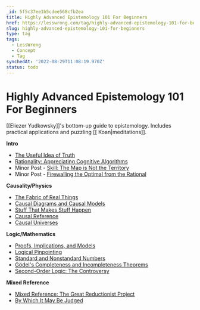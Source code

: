 ```yaml
---
_id: 5f5c37ee1b5cdee568cfb2ea
title: Highly Advanced Epistemology 101 For Beginners
href: https://lesswrong.com/tag/highly-advanced-epistemology-101-for-beginners
slug: highly-advanced-epistemology-101-for-beginners
type: tag
tags:
  - LessWrong
  - Concept
  - Tag
synchedAt: '2022-08-29T11:08:19.970Z'
status: todo
---
```


# Highly Advanced Epistemology 101 For Beginners

[[Eliezer Yudkowsky]]'s bottom-up guide to epistemology. Includes practical applications and puzzling [[ Koan|meditations]].

**Intro**

- [The Useful Idea of Truth](http://lesswrong.com/lw/eqn/the_useful_idea_of_truth/)
- [Rationality: Appreciating Cognitive Algorithms](http://lesswrong.com/lw/eta/rationality_appreciating_cognitive_algorithms/)
- Minor Post - [Skill: The Map is Not the Territory](http://lesswrong.com/lw/erp/skill_the_map_is_not_the_territory/)
- Minor Post - [Firewalling the Optimal from the Rational](http://lesswrong.com/lw/etf/firewalling_the_optimal_from_the_rational/)

**Causality/Physics**

- [The Fabric of Real Things](http://lesswrong.com/lw/eva/the_fabric_of_real_things/)
- [Causal Diagrams and Causal Models](http://lesswrong.com/lw/ev3/causal_diagrams_and_causal_models/)
- [Stuff That Makes Stuff Happen](http://lesswrong.com/lw/ezu/stuff_that_makes_stuff_happen/)
- [Causal Reference](http://lesswrong.com/lw/f1u/causal_reference/)
- [Causal Universes](http://lesswrong.com/lw/fok/causal_universes/)

**Logic/Mathematics**

- [Proofs, Implications, and Models](http://lesswrong.com/lw/f43/proofs_implications_and_models/)
- [Logical Pinpointing](http://lesswrong.com/lw/f4e/logical_pinpointing/)
- [Standard and Nonstandard Numbers](http://lesswrong.com/lw/g0i/standard_and_nonstandard_numbers/)
- [Gödel's Completeness and Incompleteness Theorems](http://lesswrong.com/lw/g1y/godels_completeness_and_incompleteness_theorems/)
- [Second-Order Logic: The Controversy](http://lesswrong.com/lw/g7n/secondorder_logic_the_controversy/)

**Mixed Reference**

- [Mixed Reference: The Great Reductionist Project](http://lesswrong.com/lw/frz/mixed_reference_the_great_reductionist_project/)
- [By Which It May Be Judged](http://lesswrong.com/lw/fv3/by_which_it_may_be_judged/)
